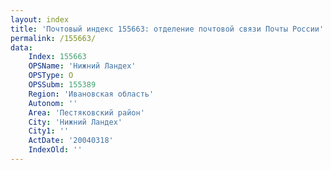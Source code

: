 ```yaml
---
layout: index
title: 'Почтовый индекс 155663: отделение почтовой связи Почты России'
permalink: /155663/
data:
    Index: 155663
    OPSName: 'Нижний Ландех'
    OPSType: О
    OPSSubm: 155389
    Region: 'Ивановская область'
    Autonom: ''
    Area: 'Пестяковский район'
    City: 'Нижний Ландех'
    City1: ''
    ActDate: '20040318'
    IndexOld: ''
---
```

